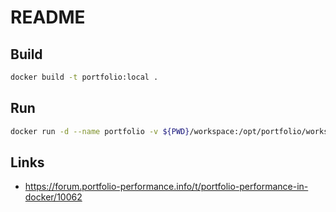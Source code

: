 # README


## Build
```bash
docker build -t portfolio:local .
```

## Run
```bash
docker run -d --name portfolio -v ${PWD}/workspace:/opt/portfolio/workspace -p 5800:5800 -e KEEP_APP_RUNNING=1 -e USER_ID=0 -e GROUP_ID=0 -e TZ="Europe/Berlin" portfolio:local
```

## Links
* https://forum.portfolio-performance.info/t/portfolio-performance-in-docker/10062
